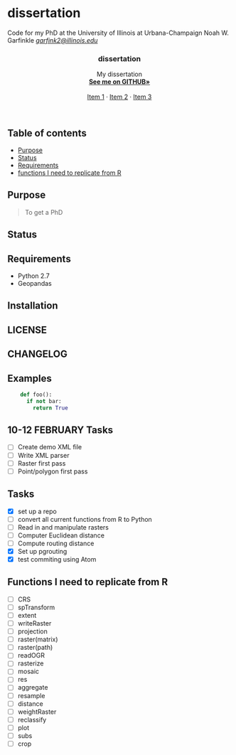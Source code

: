 # dissertation
Code for my PhD at the University of Illinois at Urbana-Champaign
Noah W. Garfinkle
*garfink2@illinois.edu*

<p align="center">
  <a href="https://noahgarfinkle.github.io">
  </a>

  <h3 align="center">dissertation</h3>

  <p align="center">
    My dissertation
    <br>
    <a href="https://noahgarfinkle.github.io"><strong>See me on GITHUB»</strong></a>
    <br>
    <br>
    <a href="https://noahgarfinkle.github.io">Item 1</a>
    ·
    <a href="https://noahgarfinkle.github.io">Item 2</a>
    ·
    <a href="https://noahgarfinkle.github.io">Item 3</a>
  </p>
</p>

<br>

## Table of contents

- [Purpose](#purpose)
- [Status](#status)
- [Requirements](#requirements)
- [functions I need to replicate from R](functions-I-need-to-replicate-from-r)

## Purpose
> To get a PhD

## Status

## Requirements
* Python 2.7
 * Geopandas

## Installation

## LICENSE

## CHANGELOG

## Examples
```Python
    def foo():
      if not bar:
        return True
```

## 10-12 FEBRUARY Tasks
- [ ] Create demo XML file
- [ ] Write XML parser
- [ ] Raster first pass
- [ ] Point/polygon first pass

## Tasks
- [x] set up a repo
- [ ] convert all current functions from R to Python
- [ ] Read in and manipulate rasters
- [ ] Computer Euclidean distance
- [ ] Compute routing distance
- [x] Set up pgrouting
- [x] test commiting using Atom

## Functions I need to replicate from R
- [ ] CRS
- [ ] spTransform
- [ ] extent
- [ ] writeRaster
- [ ] projection
- [ ] raster(matrix)
- [ ] raster(path)
- [ ] readOGR
- [ ] rasterize
- [ ] mosaic
- [ ] res
- [ ] aggregate
- [ ] resample
- [ ] distance
- [ ] weightRaster
- [ ] reclassify
- [ ] plot
- [ ] subs
- [ ] crop
